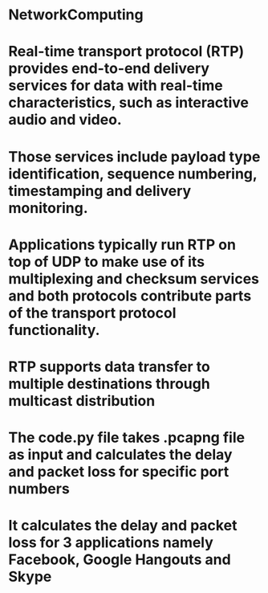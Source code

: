 # NetworkComputing
# Real-time transport protocol (RTP) provides end-to-end delivery services for data with real-time characteristics, such as interactive audio and video. 
# Those services include payload type identification, sequence numbering, timestamping and delivery monitoring. 
# Applications typically run RTP on top of UDP to make use of its multiplexing and checksum services and both protocols contribute parts of the transport protocol functionality. 
# RTP supports data transfer to multiple destinations through multicast distribution

# The code.py file takes .pcapng file as input and calculates the delay and packet loss for specific port numbers
# It calculates the delay and packet loss for 3 applications namely Facebook, Google Hangouts and Skype
